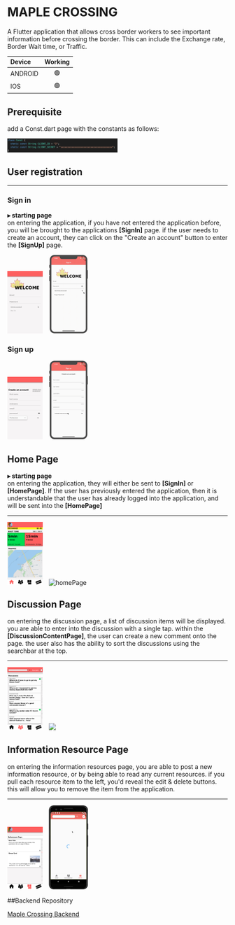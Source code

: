 # MAPLE CROSSING
A Flutter application that allows cross border workers to see important information before crossing the border. This can include the Exchange rate, Border Wait time, or Traffic.

| Device | Working |
| :---   | :---: |
| ANDROID| 🟢|
| IOS    | 🟢|


## Prerequisite

add a Const.dart page with the constants as follows:

<img src="ReadMe/ConstFile.png" width=50%>

## User registration

-----
### Sign in
<strong>▸ starting page</strong><br>
on entering the application, if you have not entered the application before, you will be brought to the applications <strong>[SignIn]</strong> page. if the user needs to create an account, they can click on the "Create an account" button to enter the <strong>[SignUp]</strong> page.

<img src="ReadMe/signin.png" width=16%>&emsp;<img src="ReadMe/signin_2.gif" width=18%>


### Sign up


<img src="ReadMe/signup.png" width=16%>&emsp;<img src="ReadMe/signup.gif" width=18%>


## Home Page
<strong>▸ starting page</strong><br>
on entering the application, they will either be sent to <strong>[SignIn]</strong> or <strong>[HomePage]</strong>. If the user has previously entered the application, then it is understandable that the user has already logged into the application, and will be sent into the <strong>[HomePage]</strong>

-----
<img src="ReadMe/Validated.png" alt="homePage_HiFi" width=16%/>&emsp;<img src="ReadMe/homePage.gif" alt="homePage" width=18%>



## Discussion Page

on entering the discussion page, a list of discussion items will be displayed. you are able to enter into the discussion with a single tap. within the <strong>[DiscussionContentPage]</strong>, the user can create a new comment onto the page. the user also has the ability to sort the discussions using the searchbar at the top.

-----
<img src="ReadMe/discussionPage.png" width=16%>&emsp;<img src="ReadMe/discussionPage.gif" width=18%>



## Information Resource Page

on entering the information resources page, you are able to post a new information resource, or by being able to read any current resources. if you pull each resource item to the left, you'd reveal the edit & delete buttons. this will allow you to remove the item from the application.

-----
<img src="ReadMe/InformationResourcePage.png" width=16%>&emsp;<img src="ReadMe/InformationResourcePage.gif" width=18%>


##Backend Repository

[Maple Crossing Backend](https://github.com/CPritchard007/Maple-Crossing-Backend)

